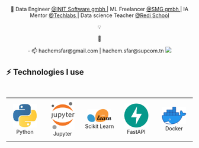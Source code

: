 
<p align="center">
🎯 Data Engineer <a href="https://init-software.de/"> @INIT Software gmbh </a> |  ML Freelancer <a href="https://www.socialmediaguys.de/">@SMG gmbh </a> | IA Mentor <a href="https://techlabs.org/"> @Techlabs </a> | Data science Teacher  <a href="https://www.redi-school.org/"> @Redi School </a> </p> 

<p align="center">
💡 
</p>

<p align="center">
🦋 
</p>

<p align="center">
- 📫 hachemsfar@gmail.com | hachem.sfar@supcom.tn <a target="_blank" href="https://www.linkedin.com/in/hachemsfar/"><img src="[https://img.shields.io/badge/LinkedIn-0077B5?style=for-the-badge&logo=linkedin&logoColor=white](https://cdn-icons-png.flaticon.com/512/174/174857.png)" /></a>

</p>

## ⚡  Technologies I use 

<br>

<div align="center">
    <table align="center">
        <tr>
            <td align="center" width="140" height="112.43">
                <img src="./assets/icons/python.jpeg" width="65px"/>
                <br /> Python
            </td>
            <td align="center" width="140" height="112.43">
                <img src="./assets/icons/jupyter.png" width="65px"/>
                <br /> Jupyter
            </td>
            <td align="center" width="140" height="112.43">
                <img src="./assets/icons/scikitlearn.png" width="65px"/>
                <br /> Scikit Learn
            </td>
            <td align="center" width="140" height="112.43">
                <img src="./assets/icons/fastapi.png" width="65px"/>
                <br /> FastAPI
            </td>
            <td align="center" width="140" height="112.43">
                <img src="./assets/icons/docker.png" width="65px"/>
                <br /> Docker
            </td>
        </tr>
    </table>
</div>

<br>

